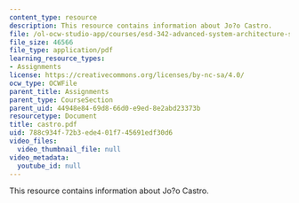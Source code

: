 ```yaml
---
content_type: resource
description: This resource contains information about Jo?o Castro.
file: /ol-ocw-studio-app/courses/esd-342-advanced-system-architecture-spring-2006/788c934f72b3ede401f745691edf30d6_castro.pdf
file_size: 46566
file_type: application/pdf
learning_resource_types:
- Assignments
license: https://creativecommons.org/licenses/by-nc-sa/4.0/
ocw_type: OCWFile
parent_title: Assignments
parent_type: CourseSection
parent_uid: 44948e84-69d8-66d0-e9ed-8e2abd23373b
resourcetype: Document
title: castro.pdf
uid: 788c934f-72b3-ede4-01f7-45691edf30d6
video_files:
  video_thumbnail_file: null
video_metadata:
  youtube_id: null
---
```

This resource contains information about Jo?o Castro.